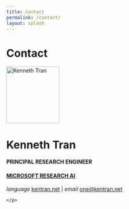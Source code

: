 ```yaml
---
title: Contact
permalink: /contact/
layout: splash
---
```

<h1>Contact</h1>
<div class="content notice--info">
  <img src="http://www.kentran.net/wp-content/uploads/2018/12/2018-Casual.png" alt="Kenneth Tran" style="width:140px; height:150px;" />
  <div class="text">
    <h1><strong>Kenneth Tran</strong></h1>
    <h4>PRINCIPAL RESEARCH ENGINEER</h4>
    <h4><a href="https://www.microsoft.com/en-us/research/lab/microsoft-research-ai/" target="_blank">MICROSOFT RESEARCH AI</a></h4>
    <p>
        <i class="material-icons">language</i>
        <a href="http://www.kentran.net/" target="_blank">kentran.net</a>
        | <i class="material-icons">email</i>
        <a href="mailto:one@kentran.net">one@kentran.net</a>

    </p>
  </div>
</div>





